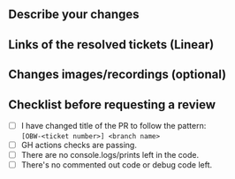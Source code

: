 ## Describe your changes

## Links of the resolved tickets (Linear)

## Changes images/recordings (optional)

## Checklist before requesting a review

- [ ] I have changed title of the PR to follow the pattern: </br>
`[OBW-<ticket number>] <branch name>`
- [ ] GH actions checks are passing.
- [ ] There are no console.logs/prints left in the code.
- [ ] There's no commented out code or debug code left.
